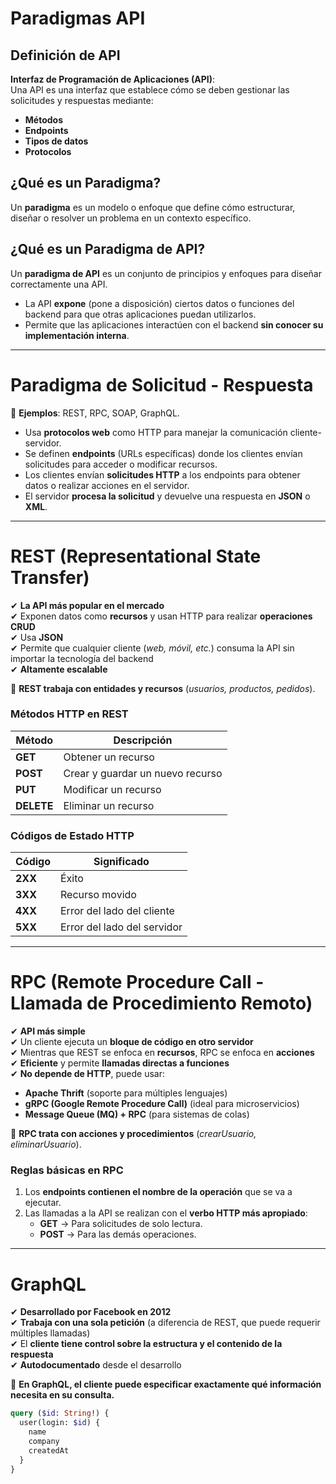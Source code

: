 # Paradigmas API

## Definición de API  
**Interfaz de Programación de Aplicaciones (API)**:  
Una API es una interfaz que establece cómo se deben gestionar las solicitudes y respuestas mediante:  
- **Métodos**  
- **Endpoints**  
- **Tipos de datos**  
- **Protocolos**  

## ¿Qué es un Paradigma?  
Un **paradigma** es un modelo o enfoque que define cómo estructurar, diseñar o resolver un problema en un contexto específico.  

## ¿Qué es un Paradigma de API?  
Un **paradigma de API** es un conjunto de principios y enfoques para diseñar correctamente una API.  

- La API **expone** (pone a disposición) ciertos datos o funciones del backend para que otras aplicaciones puedan utilizarlos.  
- Permite que las aplicaciones interactúen con el backend **sin conocer su implementación interna**.  

---

# **Paradigma de Solicitud - Respuesta**  
📌 **Ejemplos**: REST, RPC, SOAP, GraphQL.  

- Usa **protocolos web** como HTTP para manejar la comunicación cliente-servidor.  
- Se definen **endpoints** (URLs específicas) donde los clientes envían solicitudes para acceder o modificar recursos.  
- Los clientes envían **solicitudes HTTP** a los endpoints para obtener datos o realizar acciones en el servidor.  
- El servidor **procesa la solicitud** y devuelve una respuesta en **JSON** o **XML**.  

---

# **REST (Representational State Transfer)**  
✔ **La API más popular en el mercado**  
✔ Exponen datos como **recursos** y usan HTTP para realizar **operaciones CRUD**  
✔ Usa **JSON**  
✔ Permite que cualquier cliente (*web, móvil, etc.*) consuma la API sin importar la tecnología del backend  
✔ **Altamente escalable**  

📌 **REST trabaja con entidades y recursos** (*usuarios, productos, pedidos*).  

### **Métodos HTTP en REST**  
| Método  | Descripción                     |
|---------|---------------------------------|
| **GET**    | Obtener un recurso           |
| **POST**   | Crear y guardar un nuevo recurso |
| **PUT**    | Modificar un recurso         |
| **DELETE** | Eliminar un recurso          |

### **Códigos de Estado HTTP**  
| Código  | Significado                   |
|---------|--------------------------------|
| **2XX** | Éxito                         |
| **3XX** | Recurso movido                 |
| **4XX** | Error del lado del cliente     |
| **5XX** | Error del lado del servidor    |

---

# **RPC (Remote Procedure Call - Llamada de Procedimiento Remoto)**  
✔ **API más simple**  
✔ Un cliente ejecuta un **bloque de código en otro servidor**  
✔ Mientras que REST se enfoca en **recursos**, RPC se enfoca en **acciones**  
✔ **Eficiente** y permite **llamadas directas a funciones**  
✔ **No depende de HTTP**, puede usar:  
  - **Apache Thrift** (soporte para múltiples lenguajes)  
  - **gRPC (Google Remote Procedure Call)** (ideal para microservicios)  
  - **Message Queue (MQ) + RPC** (para sistemas de colas)  

📌 **RPC trata con acciones y procedimientos** (*crearUsuario, eliminarUsuario*).  

### **Reglas básicas en RPC**  
1. Los **endpoints contienen el nombre de la operación** que se va a ejecutar.  
2. Las llamadas a la API se realizan con el **verbo HTTP más apropiado**:  
   - **GET** → Para solicitudes de solo lectura.  
   - **POST** → Para las demás operaciones.  

---

# **GraphQL**  
✔ **Desarrollado por Facebook en 2012**  
✔ **Trabaja con una sola petición** (a diferencia de REST, que puede requerir múltiples llamadas)  
✔ El **cliente tiene control sobre la estructura y el contenido de la respuesta**  
✔ **Autodocumentado** desde el desarrollo  

📌 **En GraphQL, el cliente puede especificar exactamente qué información necesita en su consulta.**  
```graphql
query ($id: String!) {  
  user(login: $id) {  
    name  
    company  
    createdAt  
  }  
}

